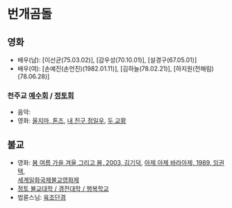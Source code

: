 # 번개곰돌
## 영화
- 배우(남): [이선균(75.03.02)], [감우성(70.10.01)], [설경구(67.05.01)]  
- 배우(여): [손예진(손언진)(1982.01.11)], [김하늘(78.02.21)], [하지원(전해림)(78.06.28)]  

### 천주교 [예수회](https://jesuit.kr/) / [정토회](https://www.jungto.org/)
- 음악: 
- 영화: [울지마, 톤즈](https://movie.daum.net/moviedb/main?movieId=58808), [내 친구 정일우](https://movie.daum.net/moviedb/main?movieId=113178), [두 교황](https://movie.daum.net/moviedb/main?movieId=134008)
## 불교
- 영화: [봄 여름 가을 겨울 그리고 봄, 2003, 김기덕](https://movie.naver.com/movie/bi/mi/basic.naver?code=36617), 
[아제 아제 바라아제, 1989, 임권택](https://movie.naver.com/movie/bi/mi/basic.naver?code=10921),  
[세계일화국제불교영화제](http://www.oibff.com/)
- [정토 불교대학 / 경전대학 / 행복학교](jungto)
- 법륜스님: [육조단경](https://blog.daum.net/pejklee/827)
